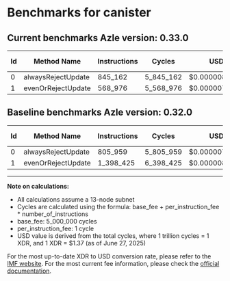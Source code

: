 # Benchmarks for canister

## Current benchmarks Azle version: 0.33.0
| Id | Method Name | Instructions | Cycles | USD | USD/Million Calls | Change |
|-----------|-------------|------------|--------|-----|--------------|-------|
| 0 | alwaysRejectUpdate | 845_162 | 5_845_162 | $0.0000080079 | $8.00 | <font color="red">+39_203</font> |
| 1 | evenOrRejectUpdate | 568_976 | 5_568_976 | $0.0000076295 | $7.62 | <font color="green">-829_449</font> |

## Baseline benchmarks Azle version: 0.32.0
| Id | Method Name | Instructions | Cycles | USD | USD/Million Calls |
|-----------|-------------|------------|--------|-----|--------------|
| 0 | alwaysRejectUpdate | 805_959 | 5_805_959 | $0.0000079542 | $7.95 |
| 1 | evenOrRejectUpdate | 1_398_425 | 6_398_425 | $0.0000087658 | $8.76 |



---

**Note on calculations:**
- All calculations assume a 13-node subnet
- Cycles are calculated using the formula: base_fee + per_instruction_fee \* number_of_instructions
- base_fee: 5_000_000 cycles
- per_instruction_fee: 1 cycle
- USD value is derived from the total cycles, where 1 trillion cycles = 1 XDR, and 1 XDR = $1.37 (as of June 27, 2025)

For the most up-to-date XDR to USD conversion rate, please refer to the [IMF website](https://www.imf.org/external/np/fin/data/rms_sdrv.aspx).
For the most current fee information, please check the [official documentation](https://internetcomputer.org/docs/references/cycles-cost-formulas).